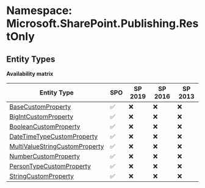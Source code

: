 # Namespace: Microsoft.SharePoint.Publishing.RestOnly

## Entity Types

**Availability matrix**

Entity Type | SPO | SP 2019 | SP 2016 | SP 2013
----------|-----|---------|---------|--------
[BaseCustomProperty](./EntityTypes/BaseCustomProperty.md) | ✅ | ❌ | ❌ | ❌
[BigIntCustomProperty](./EntityTypes/BigIntCustomProperty.md) | ✅ | ❌ | ❌ | ❌
[BooleanCustomProperty](./EntityTypes/BooleanCustomProperty.md) | ✅ | ❌ | ❌ | ❌
[DateTimeTypeCustomProperty](./EntityTypes/DateTimeTypeCustomProperty.md) | ✅ | ❌ | ❌ | ❌
[MultiValueStringCustomProperty](./EntityTypes/MultiValueStringCustomProperty.md) | ✅ | ❌ | ❌ | ❌
[NumberCustomProperty](./EntityTypes/NumberCustomProperty.md) | ✅ | ❌ | ❌ | ❌
[PersonTypeCustomProperty](./EntityTypes/PersonTypeCustomProperty.md) | ✅ | ❌ | ❌ | ❌
[StringCustomProperty](./EntityTypes/StringCustomProperty.md) | ✅ | ❌ | ❌ | ❌

